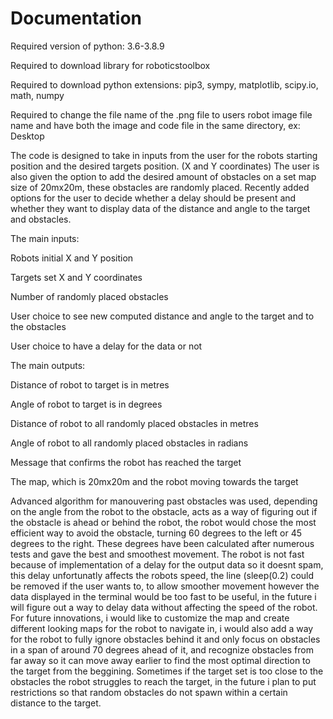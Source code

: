 # Documentation

Required version of python: 3.6-3.8.9

Required to download library for roboticstoolbox

Required to download python extensions: pip3, sympy, matplotlib, scipy.io, math, numpy

Required to change the file name of the .png file to users robot image file name and have both the image and code file in the same directory, ex: Desktop

The code is designed to take in inputs from the user for the robots starting position and the desired targets position. (X and Y coordinates) 
The user is also given the option to add the desired amount of obstacles on a set map size of 20mx20m, these obstacles are randomly placed.
Recently added options for the user to decide whether a delay should be present and whether they want to display data of the distance and angle to the target and obstacles.

The main inputs:

  Robots initial X and Y position
  
  Targets set X and Y coordinates
  
  Number of randomly placed obstacles
  
  User choice to see new computed distance and angle to the target and to the obstacles
  
  User choice to have a delay for the data or not

The main outputs:

  Distance of robot to target is in metres
  
  Angle of robot to target is in degrees
  
  Distance of robot to all randomly placed obstacles in metres 
  
  Angle of robot to all randomly placed obstacles in radians
  
  Message that confirms the robot has reached the target
  
  The map, which is 20mx20m and the robot moving towards the target
  
Advanced algorithm for manouvering past obstacles was used, depending on the angle from the robot to the obstacle, acts as a way of figuring out if the obstacle is ahead or behind the robot, the robot would chose the most efficient way to avoid the obstacle, turning 60 degrees to the left or 45 degrees to the right. These degrees have been calculated after numerous tests and gave the best and smoothest movement.
The robot is not fast because of implementation of a delay for the output data so it doesnt spam, this delay unfortunatly affects the robots speed, the line (sleep(0.2) could be removed if the user wants to, to allow smoother movement however the data displayed in the terminal would be too fast to be useful, in the future i will figure out a way to delay data without affecting the speed of the robot.
For future innovations, i would like to customize the map and create different looking maps for the robot to navigate in, i would also add a way for the robot to fully ignore obstacles behind it and only focus on obstacles in a span of around 70 degrees ahead of it, and recognize obstacles from far away so it can move away earlier to find the most optimal direction to the target from the beggining. Sometimes if the target set is too close to the obstacles the robot struggles to reach the target, in the future i plan to put restrictions so that random obstacles do not spawn within a certain distance to the target.
